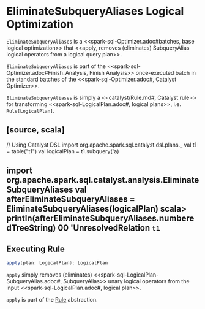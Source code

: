 # EliminateSubqueryAliases Logical Optimization

`EliminateSubqueryAliases` is a <<spark-sql-Optimizer.adoc#batches, base logical optimization>> that <<apply, removes (eliminates) SubqueryAlias logical operators from a logical query plan>>.

`EliminateSubqueryAliases` is part of the <<spark-sql-Optimizer.adoc#Finish_Analysis, Finish Analysis>> once-executed batch in the standard batches of the <<spark-sql-Optimizer.adoc#, Catalyst Optimizer>>.

`EliminateSubqueryAliases` is simply a <<catalyst/Rule.md#, Catalyst rule>> for transforming <<spark-sql-LogicalPlan.adoc#, logical plans>>, i.e. `Rule[LogicalPlan]`.

[source, scala]
----
// Using Catalyst DSL
import org.apache.spark.sql.catalyst.dsl.plans._
val t1 = table("t1")
val logicalPlan = t1.subquery('a)

import org.apache.spark.sql.catalyst.analysis.EliminateSubqueryAliases
val afterEliminateSubqueryAliases = EliminateSubqueryAliases(logicalPlan)
scala> println(afterEliminateSubqueryAliases.numberedTreeString)
00 'UnresolvedRelation `t1`
----

## <span id="apply"> Executing Rule

```scala
apply(plan: LogicalPlan): LogicalPlan
```

`apply` simply removes (eliminates) <<spark-sql-LogicalPlan-SubqueryAlias.adoc#, SubqueryAlias>> unary logical operators from the input <<spark-sql-LogicalPlan.adoc#, logical plan>>.

`apply` is part of the [Rule](../catalyst/Rule.md#apply) abstraction.
